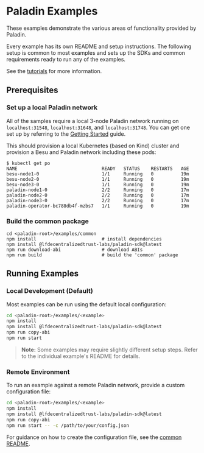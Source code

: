 # Paladin Examples

These examples demonstrate the various areas of functionality provided by Paladin.

Every example has its own README and setup instructions. The following setup is common to most examples and sets up the SDKs and common requirements ready to run any of the examples.

See the [tutorials](https://LFDT-Paladin.github.io/paladin/head/tutorials/) for more information.

## Prerequisites

### Set up a local Paladin network

All of the samples require a local 3-node Paladin network running on `localhost:31548`, `localhost:31648`, and `localhost:31748`. You can get one set up by referring to the [Getting Started](https://LFDT-Paladin.github.io/paladin/head/getting-started/installation/) guide.

This should provision a local Kubernetes (based on Kind) cluster and provision a Besu and Paladin network including these pods:

```shell
$ kubectl get po
NAME                               READY   STATUS    RESTARTS   AGE
besu-node1-0                       1/1     Running   0          19m
besu-node2-0                       1/1     Running   0          19m
besu-node3-0                       1/1     Running   0          19m
paladin-node1-0                    2/2     Running   0          17m
paladin-node2-0                    2/2     Running   0          17m
paladin-node3-0                    2/2     Running   0          17m
paladin-operator-bc788db4f-mzbs7   1/1     Running   0          19m
```

### Build the common package

```shell
cd <paladin-root>/examples/common
npm install                        # install dependencies
npm install @lfdecentralizedtrust-labs/paladin-sdk@latest
npm run download-abi               # download ABIs
npm run build                      # build the 'common' package
```

## Running Examples

### Local Development (Default)

Most examples can be run using the default local configuration:

```sh
cd <paladin-root>/examples/<example>
npm install
npm install @lfdecentralizedtrust-labs/paladin-sdk@latest
npm run copy-abi
npm run start
```

> **Note:** Some examples may require slightly different setup steps. Refer to the individual example's README for details.

### Remote Environment

To run an example against a remote Paladin network, provide a custom configuration file:

```sh
cd <paladin-root>/examples/<example>
npm install
npm install @lfdecentralizedtrust-labs/paladin-sdk@latest
npm run copy-abi
npm run start -- -c /path/to/your/config.json
```

For guidance on how to create the configuration file, see the [common README](common/README.md#custom-configuration).
